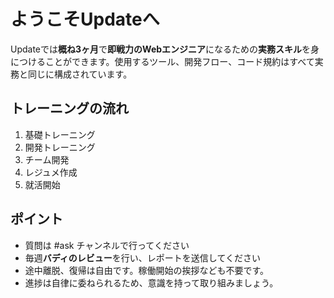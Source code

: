 # ようこそUpdateへ

Updateでは**概ね3ヶ月**で**即戦力のWebエンジニア**になるための**実務スキル**を身につけることができます。使用するツール、開発フロー、コード規約はすべて実務と同じに構成されています。

## トレーニングの流れ

1. 基礎トレーニング
2. 開発トレーニング
3. チーム開発
4. レジュメ作成
5. 就活開始

## ポイント

* 質問は \#ask チャンネルで行ってください
* 毎週**バディのレビュー**を行い、レポートを送信してください
* 途中離脱、復帰は自由です。稼働開始の挨拶なども不要です。
* 進捗は自律に委ねられるため、意識を持って取り組みましょう。



